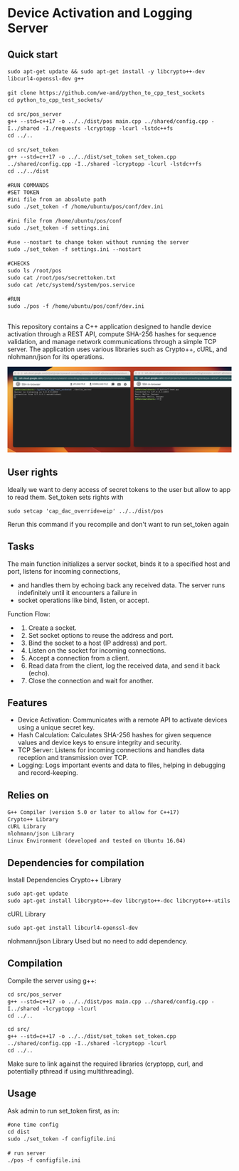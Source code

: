 # Device Activation and Logging Server
## Quick start

```
sudo apt-get update && sudo apt-get install -y libcrypto++-dev libcurl4-openssl-dev g++

git clone https://github.com/we-and/python_to_cpp_test_sockets  
cd python_to_cpp_test_sockets/

cd src/pos_server
g++ --std=c++17 -o ../../dist/pos main.cpp ../shared/config.cpp -I../shared -I./requests -lcryptopp -lcurl -lstdc++fs 
cd ../..

cd src/set_token
g++ --std=c++17 -o ../../dist/set_token set_token.cpp ../shared/config.cpp -I../shared -lcryptopp -lcurl -lstdc++fs
cd ../../dist

#RUN COMMANDS
#SET TOKEN
#ini file from an absolute path
sudo ./set_token -f /home/ubuntu/pos/conf/dev.ini

#ini file from /home/ubuntu/pos/conf
sudo ./set_token -f settings.ini

#use --nostart to change token without running the server 
sudo ./set_token -f settings.ini --nostart

#CHECKS
sudo ls /root/pos
sudo cat /root/pos/secrettoken.txt
sudo cat /etc/systemd/system/pos.service

#RUN
sudo ./pos -f /home/ubuntu/pos/conf/dev.ini


```

This repository contains a C++ application designed to handle device activation through a REST API, compute SHA-256 hashes for sequence validation, and manage network communications through a simple TCP server. The application uses various libraries such as Crypto++, cURL, and nlohmann/json for its operations.

![](https://github.com/we-and/python_to_cpp_test_sockets/blob/main/screenshot.png?raw=true)


## User rights
Ideally we want to deny access of secret tokens to the user but allow to app to read them. Set_token sets rights with
```
sudo setcap 'cap_dac_override=eip' ../../dist/pos
```
Rerun this command if you recompile and don't want to run set_token again

## Tasks
The main function initializes a server socket, binds it to a specified host and port, listens for incoming connections,
 * and handles them by echoing back any received data. The server runs indefinitely until it encounters a failure in
 * socket operations like bind, listen, or accept.

Function Flow:
 * 1. Create a socket.
 * 2. Set socket options to reuse the address and port.
 * 3. Bind the socket to a host (IP address) and port.
 * 4. Listen on the socket for incoming connections.
 * 5. Accept a connection from a client.
 * 6. Read data from the client, log the received data, and send it back (echo).
 * 7. Close the connection and wait for another.

## Features
 * Device Activation: Communicates with a remote API to activate devices using a unique secret key.
 * Hash Calculation: Calculates SHA-256 hashes for given sequence values and device keys to ensure integrity and security.
 * TCP Server: Listens for incoming connections and handles data reception and transmission over TCP.
 * Logging: Logs important events and data to files, helping in debugging and record-keeping.

## Relies on
```
G++ Compiler (version 5.0 or later to allow for C++17)
Crypto++ Library
cURL Library
nlohmann/json Library
Linux Environment (developed and tested on Ubuntu 16.04)
```

## Dependencies for compilation
Install Dependencies
Crypto++ Library

```
sudo apt-get update
sudo apt-get install libcrypto++-dev libcrypto++-doc libcrypto++-utils
```

cURL Library
```
sudo apt-get install libcurl4-openssl-dev
```

nlohmann/json Library
Used but no need to add dependency.

## Compilation
Compile the server using g++:

```
cd src/pos_server
g++ --std=c++17 -o ../../dist/pos main.cpp ../shared/config.cpp -I../shared -lcryptopp -lcurl
cd ../..
```
```
cd src/
g++ --std=c++17 -o ../../dist/set_token set_token.cpp ../shared/config.cpp -I../shared -lcryptopp -lcurl
cd ../..
```

Make sure to link against the required libraries (cryptopp, curl, and potentially pthread if using multithreading).

## Usage
Ask admin to run set_token first, as in:
```
#one time config
cd dist
sudo ./set_token -f configfile.ini

# run server
./pos -f configfile.ini
```


